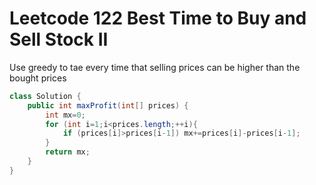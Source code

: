 # Leetcode 122 Best Time to Buy and Sell Stock II

Use greedy to tae every time that selling prices can be higher than the bought prices
```java
class Solution {
    public int maxProfit(int[] prices) {
        int mx=0;
        for (int i=1;i<prices.length;++i){
            if (prices[i]>prices[i-1]) mx+=prices[i]-prices[i-1];
        }
        return mx;
    }
}
```
